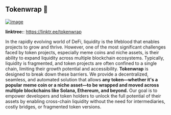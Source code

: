 ## Tokenwrap 🌯

[![image](https://github.com/user-attachments/assets/ba1bcdac-b6ff-42a3-8802-244b7c2545aa)
](https://www.youtube.com/watch?v=jWVXFcyeEKI)

**linktree:**: https://linktr.ee/tokenwrap

In the rapidly evolving world of DeFi, liquidity is the lifeblood that enables projects to grow and thrive. However, one of the most significant challenges faced by token projects, especially meme coins and niche assets, is their ability to expand liquidity across multiple blockchain ecosystems. Typically, liquidity is fragmented, and token projects are often confined to a single chain, limiting their growth potential and accessibility.
**Tokenwrap** is designed to break down these barriers. We provide a decentralized, seamless, and automated solution that allows **any token—whether it's a popular meme coin or a niche asset—to be wrapped and moved across multiple blockchains like Solana, Ethereum, and beyond.** Our goal is to empower developers and token holders to unlock the full potential of their assets by enabling cross-chain liquidity without the need for intermediaries, costly bridges, or fragmented token versions.
